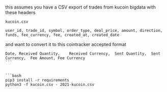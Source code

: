 ###

this assumes you have a CSV export of trades from kucoin bigdata with these headers

```
kucoin.csv
```

```csv
user_id, trade_id, symbol, order_type, deal_price, amount, direction, funds, fee_currency, fee,	created_at,	created_date
```


and want to convert it to this cointracker accepted format

```csv
Date, Received Quantity,	Received Currency,	Sent Quantity,	Sent Currency,	Fee Amount,	Fee Currency														```					


```bash
pip3 install -r requirements
python3 -f kucoin.csv - 2021-kucoin.csv
```


